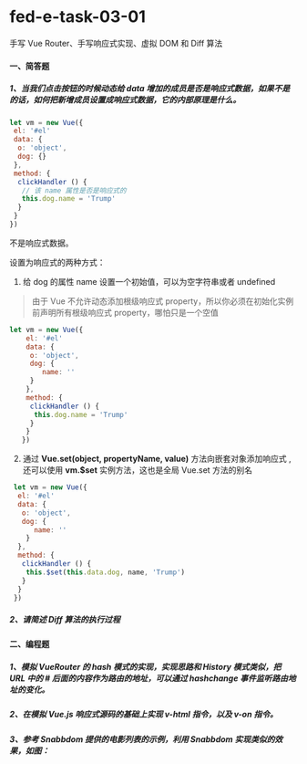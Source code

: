 # fed-e-task-03-01

手写 Vue Router、手写响应式实现、虚拟 DOM 和 Diff 算法

#### 一、简答题

##### 1、当我们点击按钮的时候动态给 data 增加的成员是否是响应式数据，如果不是的话，如何把新增成员设置成响应式数据，它的内部原理是什么。

```javascript
let vm = new Vue({
 el: '#el'
 data: {
  o: 'object',
  dog: {}
 },
 method: {
  clickHandler () {
   // 该 name 属性是否是响应式的
   this.dog.name = 'Trump'
  }
 }
})
```

不是响应式数据。

设置为响应式的两种方式：

1. 给 dog 的属性 name 设置一个初始值，可以为空字符串或者 undefined

> 由于 Vue 不允许动态添加根级响应式 property，所以你必须在初始化实例前声明所有根级响应式 property，哪怕只是一个空值

```javascript
let vm = new Vue({
    el: '#el'
    data: {
     o: 'object',
     dog: {
        name: ''
     }
    },
    method: {
     clickHandler () {
      this.dog.name = 'Trump'
     }
    }
   })
```

2. 通过 **Vue.set(object, propertyName, value)** 方法向嵌套对象添加响应式 , 还可以使用 **vm.\$set** 实例方法，这也是全局 Vue.set 方法的别名

```javascript
 let vm = new Vue({
  el: '#el'
  data: {
   o: 'object',
   dog: {
      name: ''
    }
  },
  method: {
   clickHandler () {
    this.$set(this.data.dog, name, 'Trump')
   }
  }
 })
```

##### 2、请简述 Diff 算法的执行过程

#### 二、编程题

##### 1、模拟 VueRouter 的 hash 模式的实现，实现思路和 History 模式类似，把 URL 中的 # 后面的内容作为路由的地址，可以通过 hashchange 事件监听路由地址的变化。

##### 2、在模拟 Vue.js 响应式源码的基础上实现 v-html 指令，以及 v-on 指令。

##### 3、参考 Snabbdom 提供的电影列表的示例，利用 Snabbdom 实现类似的效果，如图：
